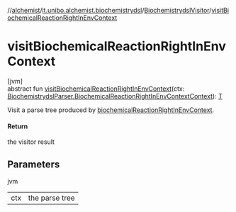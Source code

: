 //[alchemist](../../../index.md)/[it.unibo.alchemist.biochemistrydsl](../index.md)/[BiochemistrydslVisitor](index.md)/[visitBiochemicalReactionRightInEnvContext](visit-biochemical-reaction-right-in-env-context.md)

# visitBiochemicalReactionRightInEnvContext

[jvm]\
abstract fun [visitBiochemicalReactionRightInEnvContext](visit-biochemical-reaction-right-in-env-context.md)(ctx: [BiochemistrydslParser.BiochemicalReactionRightInEnvContextContext](../-biochemistrydsl-parser/-biochemical-reaction-right-in-env-context-context/index.md)): [T](../../it.unibo.alchemist.model.implementations.conditions/-neighborhood-present/index.md)

Visit a parse tree produced by [biochemicalReactionRightInEnvContext](../-biochemistrydsl-parser/biochemical-reaction-right-in-env-context.md).

#### Return

the visitor result

## Parameters

jvm

| | |
|---|---|
| ctx | the parse tree |
